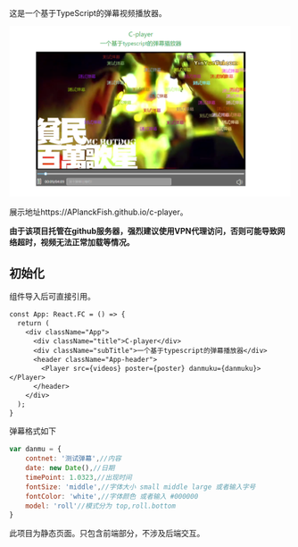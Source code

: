 这是一个基于TypeScript的弹幕视频播放器。

![demo](.\demo.png)

展示地址https://APlanckFish.github.io/c-player。

**由于该项目托管在github服务器，强烈建议使用VPN代理访问，否则可能导致网络超时，视频无法正常加载等情况。**

## 初始化

组件导入后可直接引用。

````react
const App: React.FC = () => {
  return (
    <div className="App">
      <div className="title">C-player</div>
      <div className="subTitle">一个基于typescript的弹幕播放器</div>
      <header className="App-header">
        <Player src={videos} poster={poster} danmuku={danmuku}></Player>
      </header>
    </div>
  );
}
````

弹幕格式如下

```javascript
var danmu = {
    contnet: '测试弹幕',//内容
    date: new Date(),//日期
    timePoint: 1.0323,//出现时间
    fontSize: 'middle',//字体大小 small middle large 或者输入字号
    fontColor: 'white',//字体颜色 或者输入 #000000
    model: 'roll'//模式分为 top,roll.bottom
}
```

此项目为静态页面。只包含前端部分，不涉及后端交互。